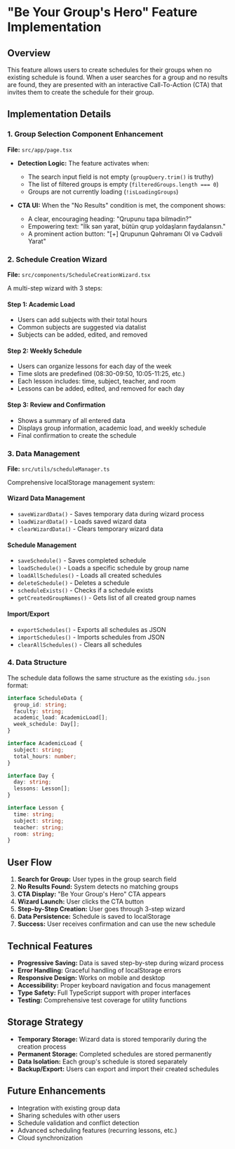 # "Be Your Group's Hero" Feature Implementation

## Overview

This feature allows users to create schedules for their groups when no existing schedule is found. When a user searches for a group and no results are found, they are presented with an interactive Call-To-Action (CTA) that invites them to create the schedule for their group.

## Implementation Details

### 1. Group Selection Component Enhancement

**File:** `src/app/page.tsx`

- **Detection Logic:** The feature activates when:

  - The search input field is not empty (`groupQuery.trim()` is truthy)
  - The list of filtered groups is empty (`filteredGroups.length === 0`)
  - Groups are not currently loading (`!isLoadingGroups`)

- **CTA UI:** When the "No Results" condition is met, the component shows:
  - A clear, encouraging heading: "Qrupunu tapa bilmədin?"
  - Empowering text: "İlk sən yarat, bütün qrup yoldaşların faydalansın."
  - A prominent action button: "[+] Qrupunun Qəhrəmanı Ol və Cədvəli Yarat"

### 2. Schedule Creation Wizard

**File:** `src/components/ScheduleCreationWizard.tsx`

A multi-step wizard with 3 steps:

#### Step 1: Academic Load

- Users can add subjects with their total hours
- Common subjects are suggested via datalist
- Subjects can be added, edited, and removed

#### Step 2: Weekly Schedule

- Users can organize lessons for each day of the week
- Time slots are predefined (08:30-09:50, 10:05-11:25, etc.)
- Each lesson includes: time, subject, teacher, and room
- Lessons can be added, edited, and removed for each day

#### Step 3: Review and Confirmation

- Shows a summary of all entered data
- Displays group information, academic load, and weekly schedule
- Final confirmation to create the schedule

### 3. Data Management

**File:** `src/utils/scheduleManager.ts`

Comprehensive localStorage management system:

#### Wizard Data Management

- `saveWizardData()` - Saves temporary data during wizard process
- `loadWizardData()` - Loads saved wizard data
- `clearWizardData()` - Clears temporary wizard data

#### Schedule Management

- `saveSchedule()` - Saves completed schedule
- `loadSchedule()` - Loads a specific schedule by group name
- `loadAllSchedules()` - Loads all created schedules
- `deleteSchedule()` - Deletes a schedule
- `scheduleExists()` - Checks if a schedule exists
- `getCreatedGroupNames()` - Gets list of all created group names

#### Import/Export

- `exportSchedules()` - Exports all schedules as JSON
- `importSchedules()` - Imports schedules from JSON
- `clearAllSchedules()` - Clears all schedules

### 4. Data Structure

The schedule data follows the same structure as the existing `sdu.json` format:

```typescript
interface ScheduleData {
  group_id: string;
  faculty: string;
  academic_load: AcademicLoad[];
  week_schedule: Day[];
}

interface AcademicLoad {
  subject: string;
  total_hours: number;
}

interface Day {
  day: string;
  lessons: Lesson[];
}

interface Lesson {
  time: string;
  subject: string;
  teacher: string;
  room: string;
}
```

## User Flow

1. **Search for Group:** User types in the group search field
2. **No Results Found:** System detects no matching groups
3. **CTA Display:** "Be Your Group's Hero" CTA appears
4. **Wizard Launch:** User clicks the CTA button
5. **Step-by-Step Creation:** User goes through 3-step wizard
6. **Data Persistence:** Schedule is saved to localStorage
7. **Success:** User receives confirmation and can use the new schedule

## Technical Features

- **Progressive Saving:** Data is saved step-by-step during wizard process
- **Error Handling:** Graceful handling of localStorage errors
- **Responsive Design:** Works on mobile and desktop
- **Accessibility:** Proper keyboard navigation and focus management
- **Type Safety:** Full TypeScript support with proper interfaces
- **Testing:** Comprehensive test coverage for utility functions

## Storage Strategy

- **Temporary Storage:** Wizard data is stored temporarily during the creation process
- **Permanent Storage:** Completed schedules are stored permanently
- **Data Isolation:** Each group's schedule is stored separately
- **Backup/Export:** Users can export and import their created schedules

## Future Enhancements

- Integration with existing group data
- Sharing schedules with other users
- Schedule validation and conflict detection
- Advanced scheduling features (recurring lessons, etc.)
- Cloud synchronization
